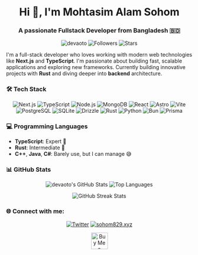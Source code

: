 <h1 align="center">Hi 👋, I'm Mohtasim Alam Sohom</h1>
<h3 align="center">A passionate Fullstack Developer from Bangladesh 🇧🇩</h3>

<p align="center">
  <img src="https://komarev.com/ghpvc/?username=devaoto&label=Profile%20views&color=0e75b6&style=flat" alt="devaoto" />
  <img src="https://img.shields.io/github/followers/devaoto?label=Followers" alt="Followers" />
  <img src="https://img.shields.io/github/stars/devaoto?label=Stars" alt="Stars" />
</p>

I'm a full-stack developer who loves working with modern web technologies like **Next.js** and **TypeScript**. I'm passionate about building fast, scalable applications and exploring new frameworks. Currently building innovative projects with **Rust** and diving deeper into **backend** architecture.

### 🛠️ Tech Stack
<p align="center">
  <img src="https://img.shields.io/badge/Next.js-000000?style=for-the-badge&logo=next.js&logoColor=white" alt="Next.js" />
  <img src="https://img.shields.io/badge/TypeScript-007ACC?style=for-the-badge&logo=typescript&logoColor=white" alt="TypeScript" />
  <img src="https://img.shields.io/badge/Node.js-43853D?style=for-the-badge&logo=node.js&logoColor=white" alt="Node.js" />
  <img src="https://img.shields.io/badge/MongoDB-47A248?style=for-the-badge&logo=mongodb&logoColor=white" alt="MongoDB" />
  <img src="https://img.shields.io/badge/React-61DAFB?style=for-the-badge&logo=react&logoColor=black" alt="React" />
  <img src="https://img.shields.io/badge/Astro-FF5D01?style=for-the-badge&logo=astro&logoColor=white" alt="Astro" />
  <img src="https://img.shields.io/badge/Vite-646CFF?style=for-the-badge&logo=vite&logoColor=white" alt="Vite" />
  <img src="https://img.shields.io/badge/PostgreSQL-4169E1?style=for-the-badge&logo=postgresql&logoColor=white" alt="PostgreSQL" />
  <img src="https://img.shields.io/badge/SQLite-003B57?style=for-the-badge&logo=sqlite&logoColor=white" alt="SQLite" />
  <img src="https://img.shields.io/badge/Drizzle-FF69B4?style=for-the-badge&logo=drizzle&logoColor=white" alt="Drizzle" />
  <img src="https://img.shields.io/badge/Rust-000000?style=for-the-badge&logo=rust&logoColor=white" alt="Rust" />
  <img src="https://img.shields.io/badge/Python-3776AB?style=for-the-badge&logo=python&logoColor=white" alt="Python" />
  <img src="https://img.shields.io/badge/Bun-3C3C3D?style=for-the-badge&logo=bun&logoColor=white" alt="Bun" />
  <img src="https://img.shields.io/badge/Prisma-2D3748?style=for-the-badge&logo=prisma&logoColor=white" alt="Prisma" />
</p>

### 💻 Programming Languages
- **TypeScript**: Expert 💪
- **Rust**: Intermediate 🚀
- **C++**, **Java**, **C#**: Barely use, but I can manage 😅

### 📊 GitHub Stats

<p align="center">
  <img src="https://github-readme-stats.vercel.app/api?username=devaoto&show_icons=true&theme=radical" alt="devaoto's GitHub Stats" />
    <img src="https://github-readme-stats.vercel.app/api/top-langs/?username=devaoto&langs_count=8&theme=radical&layout=compact" alt="Top Languages" />
</p>

<p align="center">
    <img src="https://github-readme-streak-stats.herokuapp.com/?user=devaoto&theme=radical" alt="GitHub Streak Stats" />
</p>

### 🌐 Connect with me:
<p align="center">
  <a href="https://twitter.com/sohom_829" target="blank"><img src="https://img.shields.io/badge/Twitter-1DA1F2?style=for-the-badge&logo=twitter&logoColor=white" alt="Twitter"/></a>
<a href="https://www.sohom829.xyz" target="blank">
  <img src="https://img.shields.io/badge/Website-0A0A0A?style=for-the-badge&logo=internet-explorer&logoColor=white" alt="sohom829.xyz"/>
</a>
</p>

<p align="center">
  <a href="https://ko-fi.com/Q5Q7FZAHA" target="_blank">
    <img height="45" style="border:0px;height:45px;" src="https://storage.ko-fi.com/cdn/kofi3.png?v=3" alt="Buy Me a Coffee at ko-fi.com" />
  </a>
</p>

